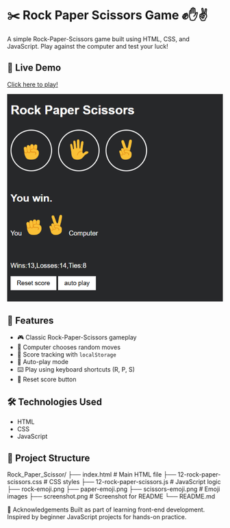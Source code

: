 # ✂️ Rock Paper Scissors Game ✊✋✌️

A simple Rock-Paper-Scissors game built using HTML, CSS, and JavaScript. Play against the computer and test your luck!

## 🔗 Live Demo
[Click here to play!](https://anisha-mahto.github.io/Rock_Paper_Scissor/) 

![Game Screenshot](Screenshot.png)

## 🚀 Features
- 🎮 Classic Rock-Paper-Scissors gameplay
- 🤖 Computer chooses random moves
- 🧠 Score tracking with `localStorage`
- 🔁 Auto-play mode
- ⌨️ Play using keyboard shortcuts (R, P, S)
- 🧼 Reset score button
  
## 🛠️ Technologies Used
- HTML
- CSS
- JavaScript

## 📂 Project Structure
Rock_Paper_Scissor/
├── index.html # Main HTML file
├── 12-rock-paper-scissors.css # CSS styles
├── 12-rock-paper-scissors.js # JavaScript logic
├── rock-emoji.png
├── paper-emoji.png
├── scissors-emoji.png # Emoji images
├── screenshot.png # Screenshot for README
└── README.md

🙌 Acknowledgements
Built as part of learning front-end development. Inspired by beginner JavaScript projects for hands-on practice.
